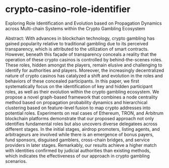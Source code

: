 # crypto-casino-role-identifier
Exploring Role Identification and Evolution based on Propagation Dynamics across Multi-chain Systems within the Crypto Gambling Ecosystem

Abstract:
With advances in blockchain technology, crypto gambling has gained popularity relative to traditional gambling due to its perceived transparency, which is attributed to the utilization of smart contracts. However, beneath this façade of transparency conceals a reality that the operation of these crypto casinos is controlled by behind-the-scenes roles. These roles, hidden amongst the players, remain elusive and challenging to identify for authorities and players. Moreover, the increasingly decentralized nature of crypto casinos has catalyzed a shift and evolution in the roles and behaviors of these concealed participants. In this paper, we first systematically focus on the identification of key and hidden participant roles, as well as their evolution within the crypto gambling ecosystem. We propose a novel graph-based framework that combines a node centrality method based on propagation probability dynamics and hierarchical clustering based on feature-level fusion to map crypto addresses into potential roles. Experiments on real cases of Ethereum, TRON, and Arbitrum blockchain platforms demonstrate that our proposed approach not only identifies fundamental roles but also uncovers diverse delegatees across different stages. In the initial stages, airdrop promoters, listing agents, and arbitrageurs are involved while there is an emergence of bonus payers, fund sponsors, disguised gamblers, cross-chain bridges, and service providers in later stages. Remarkably, our results achieve a higher match with identities confirmed by judicial authorities than existing methods, which indicates the effectiveness of our approach in crypto gambling scenarios.
